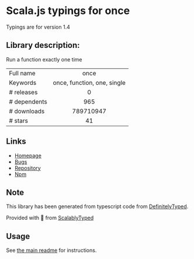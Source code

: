 
# Scala.js typings for once

Typings are for version 1.4

## Library description:
Run a function exactly one time

|                    |                 |
| ------------------ | :-------------: |
| Full name          | once |
| Keywords           | once, function, one, single |
| # releases         | 0 |
| # dependents       | 965 |
| # downloads        | 789710947 |
| # stars            | 41 |

## Links
- [Homepage](https://github.com/isaacs/once#readme)
- [Bugs](https://github.com/isaacs/once/issues)
- [Repository](https://github.com/isaacs/once)
- [Npm](https://www.npmjs.com/package/once)
    


## Note
This library has been generated from typescript code from [DefinitelyTyped](https://definitelytyped.org).

Provided with :purple_heart: from [ScalablyTyped](https://github.com/oyvindberg/ScalablyTyped)

## Usage
See [the main readme](../../readme.md) for instructions.



